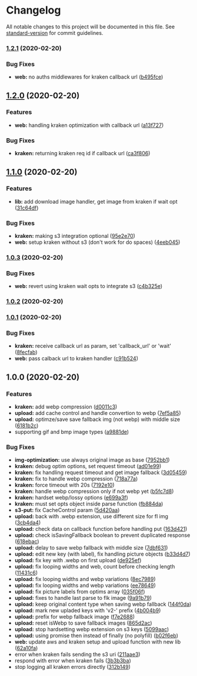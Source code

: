 # Changelog

All notable changes to this project will be documented in this file. See [standard-version](https://github.com/conventional-changelog/standard-version) for commit guidelines.

### [1.2.1](https://github.com/ecomclub/storage-api/compare/v1.2.0...v1.2.1) (2020-02-20)


### Bug Fixes

* **web:** no auths middlewares for kraken callback url ([b495fce](https://github.com/ecomclub/storage-api/commit/b495fcefec6c480e1d6b5a907b4cc60b80dddbe4))

## [1.2.0](https://github.com/ecomclub/storage-api/compare/v1.1.0...v1.2.0) (2020-02-20)


### Features

* **web:** handling kraken optimization with callback url ([a13f727](https://github.com/ecomclub/storage-api/commit/a13f727e1b14f460bb883b2218ff5d2b7ebb3de2))


### Bug Fixes

* **kraken:** returning kraken req id if callback url ([ca3f806](https://github.com/ecomclub/storage-api/commit/ca3f8063828d12e286c5676cf5a0200dc9941280))

## [1.1.0](https://github.com/ecomclub/storage-api/compare/v1.0.3...v1.1.0) (2020-02-20)


### Features

* **lib:** add download image handler, get image from kraken if wait opt ([31c64df](https://github.com/ecomclub/storage-api/commit/31c64df67ae78c9f537870b0dc162f94d01fa485))


### Bug Fixes

* **kraken:** making s3 integration optional ([95e2e70](https://github.com/ecomclub/storage-api/commit/95e2e7005364d6596ef5d0591e2b17f9433f5fd0))
* **web:** setup kraken without s3 (don't work for do spaces) ([4eeb045](https://github.com/ecomclub/storage-api/commit/4eeb04585cab0b97ef657ddd4ea5c940c363db6a))

### [1.0.3](https://github.com/ecomclub/storage-api/compare/v1.0.2...v1.0.3) (2020-02-20)


### Bug Fixes

* **web:** revert using kraken wait opts to integrate s3 ([c4b325e](https://github.com/ecomclub/storage-api/commit/c4b325eca31e341ec163c1db557933978b603086))

### [1.0.2](https://github.com/ecomclub/storage-api/compare/v1.0.1...v1.0.2) (2020-02-20)

### [1.0.1](https://github.com/ecomclub/storage-api/compare/v1.0.0...v1.0.1) (2020-02-20)


### Bug Fixes

* **kraken:** receive callback url as param, set 'callback_url' or 'wait' ([8fecfab](https://github.com/ecomclub/storage-api/commit/8fecfab748c2000609adc659cdd4730cf315d375))
* **web:** pass calback url to kraken handler ([c91b524](https://github.com/ecomclub/storage-api/commit/c91b52414c32be04d49fb6baa874292555487d99))

## 1.0.0 (2020-02-20)


### Features

* **kraken:** add webp compression ([d0011c3](https://github.com/ecomclub/storage-api/commit/d0011c32fc7e1533d7f8643a334c0a6f431e493e))
* **upload:** add cache control and handle convertion to webp ([7ef5a85](https://github.com/ecomclub/storage-api/commit/7ef5a8543edfbc0acb8a39ddaf72434ac236cf96))
* **upload:** optimze/save save fallback img (not webp) with middle size ([6181b2c](https://github.com/ecomclub/storage-api/commit/6181b2c798f90b622171aa21cc680cad04350f2a))
* supporting gif and bmp image types ([a9881de](https://github.com/ecomclub/storage-api/commit/a9881de79a30869c0401d332bdc5a7896854040d))


### Bug Fixes

* **img-optimization:** use always original image as base ([7952bb1](https://github.com/ecomclub/storage-api/commit/7952bb113b93a976c84515eb3062b940b9f03d3c))
* **kraken:** debug optim options, set request timeout ([ad01e99](https://github.com/ecomclub/storage-api/commit/ad01e99b7eeb42b2918cbc180e06a22abcc5ce38))
* **kraken:** fix handling request timeout and get image fallback ([3d05459](https://github.com/ecomclub/storage-api/commit/3d05459a76c697ddd59931eb59d51a835703de05))
* **kraken:** fix to handle webp compression ([718a77a](https://github.com/ecomclub/storage-api/commit/718a77a5c19821c82c8673bea11ff5b9ba41ce2a))
* **kraken:** force timeout with 20s ([7192e10](https://github.com/ecomclub/storage-api/commit/7192e1086856b02aa767c06820d5b4934643c851))
* **kraken:** handle webp compression only if not webp yet ([b5fc7d8](https://github.com/ecomclub/storage-api/commit/b5fc7d85e2257a2a2ec88c19ad17227b166a35c3))
* **kraken:** hardset webp/lossy options ([e699a3f](https://github.com/ecomclub/storage-api/commit/e699a3fd779822710ff9ae6c6bb8bb1807dee72f))
* **kraken:** must set opts object inside parse function ([fb884da](https://github.com/ecomclub/storage-api/commit/fb884daba9de1c682a9c1438fe3e453782fd8b16))
* **s3-put:** fix CacheControl param ([5d420aa](https://github.com/ecomclub/storage-api/commit/5d420aa0318e868d86908c186ecdba565c0b4acf))
* **upload:** back with .webp extension, use different size for fl img ([3cb4da4](https://github.com/ecomclub/storage-api/commit/3cb4da4b32ab74e40b2dc98f1f87d3c9ffb34c0f))
* **upload:** check data on callback function before handling put ([163d421](https://github.com/ecomclub/storage-api/commit/163d42134950817411b713af979659f7578831eb))
* **upload:** check isSavingFallback boolean to prevent duplicated response ([618ebac](https://github.com/ecomclub/storage-api/commit/618ebacf6864665150f5a92b4aba5f694efeb9d5))
* **upload:** delay to save webp fallback with middle size ([7dbf631](https://github.com/ecomclub/storage-api/commit/7dbf6318d08237a135ea4dcbb0aaf524f154a786))
* **upload:** edit new key (with label), fix handling picture objects ([b33d4d7](https://github.com/ecomclub/storage-api/commit/b33d4d77e621c10e637e360187d2aac52046517a))
* **upload:** fix key with .webp on first upload ([de925ef](https://github.com/ecomclub/storage-api/commit/de925ef72d5a536eccb29c0b02cc72a5a3e24958))
* **upload:** fix looping widths and web, count before checking length ([11431c6](https://github.com/ecomclub/storage-api/commit/11431c68aff0ea8cccf863b6251d2f7b1a365f78))
* **upload:** fix looping widths and webp variations ([8ec7989](https://github.com/ecomclub/storage-api/commit/8ec798919b77f7ea345b0bd7a6f162794ebe8905))
* **upload:** fix looping widths and webp variations ([ee78649](https://github.com/ecomclub/storage-api/commit/ee786498966c392a84a12aeb2cf6e6f8376d47e6))
* **upload:** fix picture labels from optims array ([035f06f](https://github.com/ecomclub/storage-api/commit/035f06f2e3f5a0bca31c87c7be57dec3d645527e))
* **upload:** fixes to handle last parse to flk image ([9a91b79](https://github.com/ecomclub/storage-api/commit/9a91b799df7ac2392bf3039a674efead1696822a))
* **upload:** keep original content type when saving webp fallback ([144f0da](https://github.com/ecomclub/storage-api/commit/144f0da9e0a34edfe41083757e687153762df4a8))
* **upload:** mark new upladed keys with 'v2-' prefix ([4b004b9](https://github.com/ecomclub/storage-api/commit/4b004b974f260b95a74515887405aefff130a757))
* **upload:** prefix for webp fallback image ([f7e2688](https://github.com/ecomclub/storage-api/commit/f7e2688f854a3e67f69e3030c43587b815a105c2))
* **upload:** reset isWebp to save fallback images ([865d2ac](https://github.com/ecomclub/storage-api/commit/865d2acea1c77deb99cc2643f8b1c977cbae114d))
* **upload:** stop hardsetting webp extension on s3 keys ([5099aac](https://github.com/ecomclub/storage-api/commit/5099aacde0010cf9c9b64cf0f04f9ffd61f37c7f))
* **upload:** using promise then instead of finally (no polyfill) ([b02f6eb](https://github.com/ecomclub/storage-api/commit/b02f6eb2ea8f83dfc3dd42e12e1a7bc237eb2402))
* **web:** update aws and kraken setup and upload function with new lib ([62a10fa](https://github.com/ecomclub/storage-api/commit/62a10fa95ad96fe4ba71be2cbe957702a4601898))
* error when kraken fails sending the s3 uri ([211aae3](https://github.com/ecomclub/storage-api/commit/211aae3d03179cd2c36e4a9852c3c1df9069c0dd))
* respond with error when kraken fails ([3b3b3ba](https://github.com/ecomclub/storage-api/commit/3b3b3ba8259742b6eb56ba6918e38c6f956c20a6))
* stop logging all kraken errors directly ([312b149](https://github.com/ecomclub/storage-api/commit/312b1496adb4ddcb0194f965ef2dc9a9381dcfa1))
